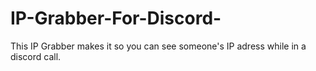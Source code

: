 # IP-Grabber-For-Discord-
This IP Grabber makes it so you can see someone's IP adress while in a discord call.
